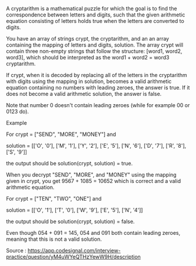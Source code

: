 A cryptarithm is a mathematical puzzle for which the goal is to find the correspondence between letters and digits, such that the given arithmetic equation consisting of letters holds true when the letters are converted to digits.

You have an array of strings crypt, the cryptarithm, and an an array containing the mapping of letters and digits, solution. The array crypt will contain three non-empty strings that follow the structure: [word1, word2, word3], which should be interpreted as the word1 + word2 = word3 cryptarithm.

If crypt, when it is decoded by replacing all of the letters in the cryptarithm with digits using the mapping in solution, becomes a valid arithmetic equation containing no numbers with leading zeroes, the answer is true. If it does not become a valid arithmetic solution, the answer is false.

Note that number 0 doesn't contain leading zeroes (while for example 00 or 0123 do).

Example

For crypt = ["SEND", "MORE", "MONEY"] and

solution = [['O', '0'],
            ['M', '1'],
            ['Y', '2'],
            ['E', '5'],
            ['N', '6'],
            ['D', '7'],
            ['R', '8'],
            ['S', '9']]

the output should be solution(crypt, solution) = true.

When you decrypt "SEND", "MORE", and "MONEY" using the mapping given in crypt, you get 9567 + 1085 = 10652 which is correct and a valid arithmetic equation.

For crypt = ["TEN", "TWO", "ONE"] and

solution = [['O', '1'],
            ['T', '0'],
            ['W', '9'],
            ['E', '5'],
            ['N', '4']]

the output should be solution(crypt, solution) = false.

Even though 054 + 091 = 145, 054 and 091 both contain leading zeroes, meaning that this is not a valid solution.

Source : https://app.codesignal.com/interview-practice/question/yM4uWYeQTHzYewW9H/description